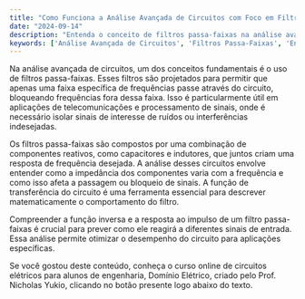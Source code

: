 ```yaml
---
title: "Como Funciona a Análise Avançada de Circuitos com Foco em Filtros Passa-Faixas?"
date: "2024-09-14"
description: "Entenda o conceito de filtros passa-faixas na análise avançada de circuitos elétricos."
keywords: ['Análise Avançada de Circuitos', 'Filtros Passa-Faixas', 'Engenharia Elétrica']
---
```


Na análise avançada de circuitos, um dos conceitos fundamentais é o uso de filtros passa-faixas. Esses filtros são projetados para permitir que apenas uma faixa específica de frequências passe através do circuito, bloqueando frequências fora dessa faixa. Isso é particularmente útil em aplicações de telecomunicações e processamento de sinais, onde é necessário isolar sinais de interesse de ruídos ou interferências indesejadas.

Os filtros passa-faixas são compostos por uma combinação de componentes reativos, como capacitores e indutores, que juntos criam uma resposta de frequência desejada. A análise desses circuitos envolve entender como a impedância dos componentes varia com a frequência e como isso afeta a passagem ou bloqueio de sinais. A função de transferência do circuito é uma ferramenta essencial para descrever matematicamente o comportamento do filtro.

Compreender a função inversa e a resposta ao impulso de um filtro passa-faixas é crucial para prever como ele reagirá a diferentes sinais de entrada. Essa análise permite otimizar o desempenho do circuito para aplicações específicas.

Se você gostou deste conteúdo, conheça o curso online de circuitos elétricos para alunos de engenharia, Domínio Elétrico, criado pelo Prof. Nicholas Yukio, clicando no botão presente logo abaixo do texto.
